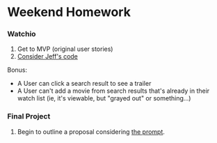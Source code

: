 # Weekend Homework


### Watchio

1. Get to MVP (original user stories)
2. [Consider Jeff's code](https://github.com/ga-students/WDI_NYC_Array_Work/tree/master/w11/d05/Instructor/Watchio)

Bonus:

* A User can click a search result to see a trailer
* A User can't add a movie from search results that's already in their watch list (ie, it's viewable, but "grayed out" or something...)

### Final Project

1. Begin to outline a proposal considering [the prompt](https://github.com/ga-students/WDI_NYC_Array_Work/blob/master/w12/ASSIGNMENT_FILES/final_project_prompt.md).

